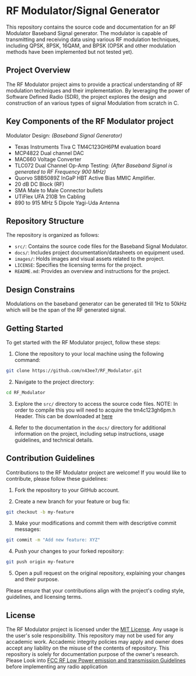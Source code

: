 # RF Modulator/Signal Generator

This repository contains the source code and documentation for an RF Modulator Baseband Signal generator. The modulator is capable of transmitting and receiving data using various RF modulation techniques, including QPSK, 8PSK, 16QAM, and BPSK (OPSK and other modulation methods have been implemented but not tested yet).

## Project Overview

The RF Modulator project aims to provide a practical understanding of RF modulation techniques and their implementation. By leveraging the power of Software Defined Radio (SDR), the project explores the design and construction of an various types of signal Modulation from scratch in C.

## Key Components of the RF Modulator project
Modulator Design: _(Baseband Signal Generator)_
- Texas Instruments Tiva C TM4C123GH6PM evaluation board
- MCP4822 Dual channel DAC
- MAC660 Voltage Converter
- TLC072 Dual Channel Op-Amp
Testing: _(After Baseband Signal is generated to RF Frequency 900 MHz)_
- Quorvo SBB5089Z InGaP HBT Active Bias MMIC Amplifier.
- 20 dB DC Block (RF) 
- SMA Male to Male Connector bullets
- UTiFlex UFA 210B 1m Cabling
- 890 to 915 MHz 5 Dipole Yagi-Uda Antenna

## Repository Structure
The repository is organized as follows:

- `src/`: Contains the source code files for the Baseband Signal Modulator.
- `docs/`: Includes project documentation/datasheets on equipment used.
- `images/`: Holds images and visual assets related to the project.
- `LICENSE`: Specifies the licensing terms for the project.
- `README.md`: Provides an overview and instructions for the project.

## Design Constrains
Modulations on the baseband generator can be generated till 1Hz to 50kHz which will be the span of the RF generated signal.  
## Getting Started

To get started with the RF Modulator project, follow these steps:

1. Clone the repository to your local machine using the following command:

```bash
git clone https://github.com/n43ee7/RF_Modulator.git
```

2. Navigate to the project directory:

```bash
cd RF_Modulator
```

3. Explore the `src/` directory to access the source code files. NOTE: In order to compile this you will need to acquire the tm4c123gh6pm.h Header. This can be downloaded at [here](https://github.com/yuvadm/tiva-c/blob/master/inc/tm4c123gh6pm.h)

4. Refer to the documentation in the `docs/` directory for additional information on the project, including setup instructions, usage guidelines, and technical details.

## Contribution Guidelines

Contributions to the RF Modulator project are welcome! If you would like to contribute, please follow these guidelines:

1. Fork the repository to your GitHub account.

2. Create a new branch for your feature or bug fix:

```bash
git checkout -b my-feature
```

3. Make your modifications and commit them with descriptive commit messages:

```bash
git commit -m "Add new feature: XYZ"
```

4. Push your changes to your forked repository:

```bash
git push origin my-feature
```

5. Open a pull request on the original repository, explaining your changes and their purpose.

Please ensure that your contributions align with the project's coding style, guidelines, and licensing terms.

## License

The RF Modulator project is licensed under the [MIT License](LICENSE). Any usage is the user's sole responsibility. This repository may not be used for any accademic work. Accademic integrity policies may apply and owner does accept any liability on the misuse of the contents of repository. This repository is solely for documentation purpose of the owner's research. Please Look into [FCC RF Low Power emission and transmission Guidelines]() before implementing any radio application

